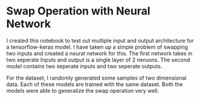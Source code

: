 # Swap Operation with Neural Network

I created this notebook to test out multiple input and output architecture for a tensorflow-keras model. I have taken up a simple problem of swapping two inputs and created a neural network for this. The first network takes in two seperate Inputs and output is a single layer of 2 neruons. The second model contains two seperate inputs and two seperate outputs. 

For the dataset, I randomly generated some samples of two dimensional data. Each of these models are trained with the same dataset. Both the models were able to generalize the swap operation very well.